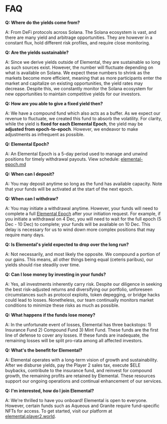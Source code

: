 # FAQ

**Q: Where do the yields come from?**

A: From DeFi protocols across Solana. The Solana ecosystem is vast, and there are many yield and arbitrage opportunities. They are however in a constant flux, hold different risk profiles, and require close monitoring.

**Q: Are the yields sustainable?**

A: Since we derive yields outside of Elemental, they are sustainable so long as such sources exist. However, the number will fluctuate depending on what is available on Solana. We expect these numbers to shrink as the markets become more efficient, meaning that as more participants enter the market and capitalize on existing opportunities, the yield rates may decrease. Despite this, we constantly monitor the Solana ecosystem for new opportunities to maintain competitive yields for our investors.

**Q: How are you able to give a fixed yield then?**

A: We have a compound fund which also acts as a buffer. As we expect our revenue to fluctuate, we created this fund to absorb the volatility. For clarity, while the yield is **fixed for each Elemental Epoch**, the yield may be **adjusted from epoch-to-epoch**. However, we endeavor to make adjustments as infrequent as possible.

**Q: Elemental Epoch?**

A: An Elemental Epoch is a 5-day period used to manage and unwind positions for timely withdrawal payouts. View schedule: [elemental-epoch.md](elemental-epoch.md "mention")

**Q: When can I deposit?**

A: You may deposit anytime so long as the fund has available capacity. Note that your funds will be activated at the start of the next epoch.

**Q: When can I withdraw?**

A: You may initiate a withdrawal anytime. However, your funds will need to complete a full [Elemental Epoch](elemental-epoch.md) after your initiation request. For example, if you initiate a withdrawal on 4 Dec, you will need to wait for the full epoch (5 Dec - 10 Dec) to complete; your funds will be available on 10 Dec. This delay is necessary for us to wind down more complex positions that may require many days.

**Q: Is Elemental's yield expected to drop over the long run?**

A: Not necessarily, and most likely the opposite. We compound a portion of our gains. This means, all other things being equal (ceteris paribus), our yields should rise steadily over time.

**Q: Can I lose money by investing in your funds?**

A: Yes, all investments inherently carry risk. Despite our diligence in seeking the best risk-adjusted returns and diversifying our portfolio, unforeseen circumstances such as protocol exploits, token depegging, or bridge hacks could lead to losses. Nonetheless, our team continually monitors market conditions to minimize these risks as much as possible.

**Q: What happens if the funds lose money?**

A: In the unfortunate event of losses, Elemental has three backstops: 1) Insurance Fund 2) Compound Fund 3) Mint Fund. These funds are the first line of defense to cover any losses. If these funds are inadequate, the remaining losses will be split pro-rata among all affected investors.

**Q: What's the benefit for Elemental?**

A: Elemental operates with a long-term vision of growth and sustainability. After we disburse yields, pay the Player 2 sales tax, execute $ELE buybacks, contribute to the insurance fund, and reinvest for compound growth, the remaining profits are retained by Elemental. These resources support our ongoing operations and continual enhancement of our services.

**Q: I'm interested, how do I join Elemental?**

A: We're thrilled to have you onboard! Elemental is open to everyone. However, certain funds such as Aqueous and Granite require fund-specific NFTs for access. To get started, visit our platform at [elemental.player2.world](https://elemental.player2.world/).&#x20;
